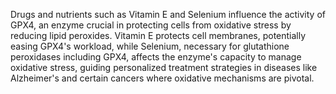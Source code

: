 Drugs and nutrients such as Vitamin E and Selenium influence the activity of GPX4, an enzyme crucial in protecting cells from oxidative stress by reducing lipid peroxides. Vitamin E protects cell membranes, potentially easing GPX4's workload, while Selenium, necessary for glutathione peroxidases including GPX4, affects the enzyme's capacity to manage oxidative stress, guiding personalized treatment strategies in diseases like Alzheimer's and certain cancers where oxidative mechanisms are pivotal.
